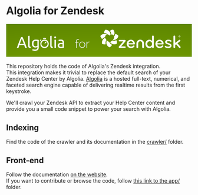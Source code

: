# Algolia for Zendesk
<p align="center">
  <img src="./img/algolia-for-zendesk.png?raw=true" alt="Algolia for Zendesk" />
</p>

This repository holds the code of Algolia's Zendesk integration.  
This integration makes it trivial to replace the default search of your Zendesk Help Center by Algolia.
[Algolia](https://www.algolia.com) is a hosted full-text, numerical, and faceted search engine capable of delivering realtime results from the first keystroke.

We'll crawl your Zendesk API to extract your Help Center content and provide you a small code snippet to power your search with Algolia.

## Indexing
Find the code of the crawler and its documentation in the [crawler/](./crawler/) folder.

## Front-end
Follow the documentation [on the website](https://community.algolia.com/zendesk/).  
If you want to contribute or browse the code, follow [this link to the app/](./app/) folder.
